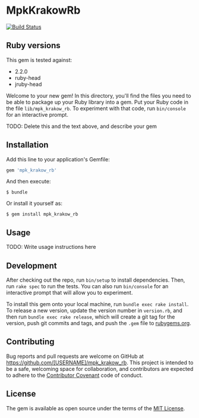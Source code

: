 # MpkKrakowRb
[![Build Status](https://travis-ci.org/michalsapka/mpk_krakow_rb.svg)](https://travis-ci.org/michalsapka/mpk_krakow_rb)

## Ruby versions
This gem is tested against:

  - 2.2.0
  - ruby-head
  - jruby-head
 
Welcome to your new gem! In this directory, you'll find the files you need to be able to package up your Ruby library into a gem. Put your Ruby code in the file `lib/mpk_krakow_rb`. To experiment with that code, run `bin/console` for an interactive prompt.

TODO: Delete this and the text above, and describe your gem

## Installation

Add this line to your application's Gemfile:

```ruby
gem 'mpk_krakow_rb'
```

And then execute:

    $ bundle

Or install it yourself as:

    $ gem install mpk_krakow_rb

## Usage

TODO: Write usage instructions here

## Development

After checking out the repo, run `bin/setup` to install dependencies. Then, run `rake spec` to run the tests. You can also run `bin/console` for an interactive prompt that will allow you to experiment.

To install this gem onto your local machine, run `bundle exec rake install`. To release a new version, update the version number in `version.rb`, and then run `bundle exec rake release`, which will create a git tag for the version, push git commits and tags, and push the `.gem` file to [rubygems.org](https://rubygems.org).

## Contributing

Bug reports and pull requests are welcome on GitHub at https://github.com/[USERNAME]/mpk_krakow_rb. This project is intended to be a safe, welcoming space for collaboration, and contributors are expected to adhere to the [Contributor Covenant](contributor-covenant.org) code of conduct.


## License

The gem is available as open source under the terms of the [MIT License](http://opensource.org/licenses/MIT).


